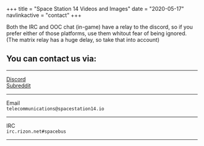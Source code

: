 +++
title = "Space Station 14 Videos and Images"
date = "2020-05-17"
navlinkactive = "contact"
+++

Both the IRC and OOC chat (in-game) have a relay to the discord, so if you prefer either of those platforms, use them whitout fear of being ignored. (The matrix relay has a huge delay, so take that into account)
## You can contact us via:
<hr></hr>
<div class="contact"><a href="https://discord.gg/t2jac3p">Discord</a></div>
<div id="reddit" class="contact"><a href="https://reddit.com/r/ss14">Subreddit</a></div>
<hr></hr>
<div id="email" class="contact"><div>Email</div><div><code>telecommunications@spacestation14.io</code></div></div>
<hr></hr>
<div id="IRC" class="contact">IRC<div><code>irc.rizon.net#spacebus</code></div></div>
<hr></hr>


